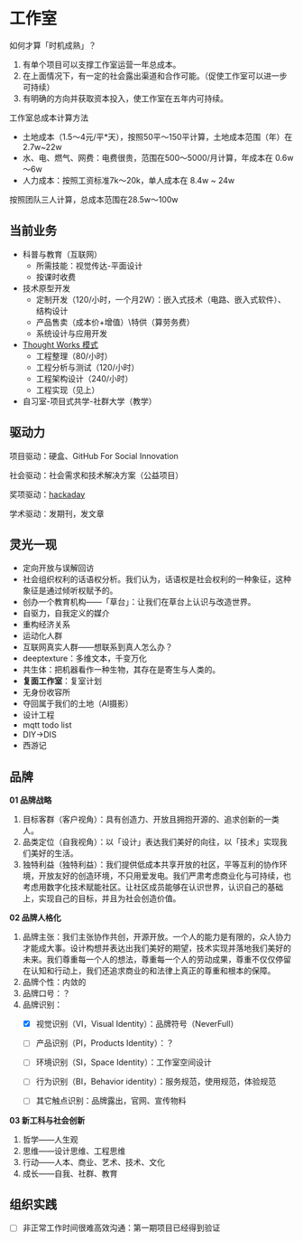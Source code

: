 # 工作室

如何才算「时机成熟」？

1. 有单个项目可以支撑工作室运营一年总成本。
2. 在上面情况下，有一定的社会露出渠道和合作可能。（促使工作室可以进一步可持续）
3. 有明确的方向并获取资本投入，使工作室在五年内可持续。

工作室总成本计算方法

- 土地成本（1.5～4元/平*天），按照50平～150平计算，土地成本范围（年）在2.7w~22w
- 水、电、燃气、网费：电费很贵，范围在500～5000/月计算，年成本在 0.6w～6w
- 人力成本：按照工资标准7k～20k，单人成本在 8.4w ~ 24w

按照团队三人计算，总成本范围在28.5w～100w



## 当前业务

- 科普与教育（互联网）
  - 所需技能：视觉传达-平面设计
  - 按课时收费
- 技术原型开发
  - 定制开发（120/小时，一个月2W）：嵌入式技术（电路、嵌入式软件）、结构设计
  - 产品售卖（成本价+增值）\特供（算劳务费）
  - 系统设计与应用开发
- [Thought Works 模式](https://www.tuzei8.com/thoughtworks-business-model/index.html)
  - 工程整理（80/小时）
  - 工程分析与测试（120/小时）
  - 工程架构设计（240/小时）
  - 工程实现（见上）
- 自习室-项目式共学-社群大学（教学）



## 驱动力

项目驱动：硬盒、GitHub For Social Innovation

社会驱动：社会需求和技术解决方案（公益项目）

奖项驱动：[hackaday](https://www.bilibili.com/video/BV1NN411g79q/?spm_id_from=333.1007.tianma.7-2-24.click&vd_source=b736aa3d7f0fdf47b59ea3021dc810ab)

学术驱动：发期刊，发文章



## 灵光一现

- 定向开放与误解回访
- 社会组织权利的话语权分析。我们认为，话语权是社会权利的一种象征，这种象征是通过倾听权赋予的。
- 创办一个教育机构——「草台」：让我们在草台上认识与改造世界。
- 自驱力，自我定义的媒介
- 重构经济关系
- 运动化人群
- 互联网真实人群——想联系到真人怎么办？
- deeptexture：多维文本，千变万化
- 共生体：把机器看作一种生物，其存在是寄生与人类的。
- **复面工作室**：复室计划
- 无身份收容所
- 夺回属于我们的土地（AI摄影）
- 设计工程
- mqtt todo list
- DIY->DIS
- 西游记



## 品牌

**01 品牌战略**

1. 目标客群（客户视角）：具有创造力、开放且拥抱开源的、追求创新的一类人。
2. 品类定位（自我视角）：以「设计」表达我们美好的向往，以「技术」实现我们美好的生活。
3. 独特利益（独特利益）：我们提供低成本共享开放的社区，平等互利的协作环境，开放友好的创造环境，不只用爱发电。我们严肃考虑商业化与可持续，也考虑用数字化技术赋能社区。让社区成员能够在认识世界，认识自己的基础上，实现自己的目标，并且为社会创造价值。



**02 品牌人格化**

1. 品牌主张：我们主张协作共创，开源开放。一个人的能力是有限的，众人协力才能成大事。设计构想并表达出我们美好的期望，技术实现并落地我们美好的未来。我们尊重每一个人的想法，尊重每一个人的劳动成果，尊重不仅仅停留在认知和行动上，我们还追求商业的和法律上真正的尊重和根本的保障。
2. 品牌个性：内敛的
3. 品牌口号：？
4. 品牌识别：
   - [x] 视觉识别（VI，Visual Identity）：品牌符号（NeverFull）
   - [ ] 产品识别（PI，Products Identity）：？
   - [ ] 环境识别（SI，Space Identity）：工作室空间设计
   - [ ] 行为识别（BI，Behavior identity）：服务规范，使用规范，体验规范
   - [ ] 其它触点识别：品牌露出，官网、宣传物料



**03 新工科与社会创新**

1. 哲学——人生观
2. 思维——设计思维、工程思维
3. 行动——人本、商业、艺术、技术、文化
4. 成长——自我、社群、教育



## 组织实践

- [ ] 非正常工作时间很难高效沟通：第一期项目已经得到验证

